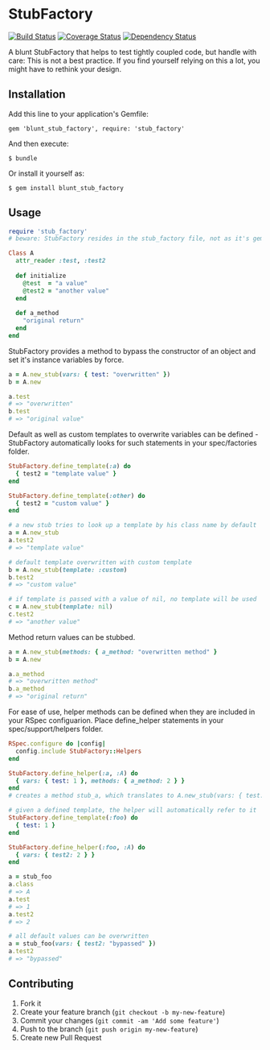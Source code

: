 # StubFactory
[![Build Status](https://travis-ci.org/LFDM/stub_factory.png)](https://travis-ci.org/LFDM/stub_factory)
[![Coverage Status](https://coveralls.io/repos/LFDM/stub_factory/badge.png)](https://coveralls.io/r/LFDM/stub_factory)
[![Dependency Status](https://gemnasium.com/LFDM/stub_factory.png)](https://gemnasium.com/LFDM/stub_factory)

A blunt StubFactory that helps to test tightly coupled code, but handle with care: This is not a best practice. If you find yourself relying on this a lot, you might have to rethink your design. 

## Installation

Add this line to your application's Gemfile:

    gem 'blunt_stub_factory', require: 'stub_factory'

And then execute:

    $ bundle

Or install it yourself as:

    $ gem install blunt_stub_factory

## Usage

```ruby
require 'stub_factory'
# beware: StubFactory resides in the stub_factory file, not as it's gemname would indicate (the name stub_factory was already taken...)

Class A
  attr_reader :test, :test2
  
  def initialize
    @test  = "a value"
    @test2 = "another value"
  end
  
  def a_method
    "original return"
  end
end
```

StubFactory provides a method to bypass the constructor of an object and set it's instance variables by force.

```ruby
a = A.new_stub(vars: { test: "overwritten" })
b = A.new

a.test 
# => "overwritten"
b.test 
# => "original value"
```

Default as well as custom templates to overwrite variables can be defined - StubFactory automatically looks for such statements
in your spec/factories folder.
```ruby
StubFactory.define_template(:a) do
  { test2 = "template value" }
end

StubFactory.define_template(:other) do
  { test2 = "custom value" }
end

# a new stub tries to look up a template by his class name by default
a = A.new_stub
a.test2
# => "template value"

# default template overwritten with custom template
b = A.new_stub(template: :custom)
b.test2
# => "custom value"

# if template is passed with a value of nil, no template will be used
c = A.new_stub(template: nil)
c.test2
# => "another value"
```

Method return values can be stubbed.
```ruby
a = A.new_stub(methods: { a_method: "overwritten method" }
b = A.new

a.a_method
# => "overwritten method"
b.a_method
# => "original return"
```

For ease of use, helper methods can be defined when they are included in your RSpec configuarion. 
Place define_helper statements in your spec/support/helpers folder.
```ruby
RSpec.configure do |config|
  config.include StubFactory::Helpers
end

StubFactory.define_helper(:a, :A) do
  { vars: { test: 1 }, methods: { a_method: 2 } }
end
# creates a method stub_a, which translates to A.new_stub(vars: { test: 1 }, methods: { a_method: 2 })

# given a defined template, the helper will automatically refer to it
StubFactory.define_template(:foo) do
  { test: 1 }
end

StubFactory.define_helper(:foo, :A) do
  { vars: { test2: 2 } }
end

a = stub_foo
a.class
# => A
a.test
# => 1
a.test2
# => 2

# all default values can be overwritten
a = stub_foo(vars: { test2: "bypassed" })
a.test2
# => "bypassed"
```
## Contributing

1. Fork it
2. Create your feature branch (`git checkout -b my-new-feature`)
3. Commit your changes (`git commit -am 'Add some feature'`)
4. Push to the branch (`git push origin my-new-feature`)
5. Create new Pull Request
